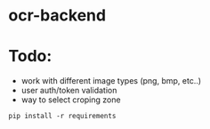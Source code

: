 # ocr-backend
# Todo:
* work with different image types (png, bmp, etc..)
* user auth/token validation
* way to select croping zone

`pip install -r requirements`
